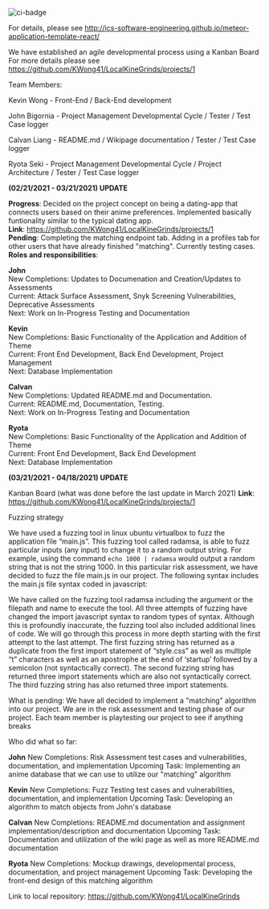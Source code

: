 ![ci-badge](https://github.com/ics-software-engineering/meteor-application-template-react/workflows/ci-meteor-application-template-react/badge.svg)

For details, please see http://ics-software-engineering.github.io/meteor-application-template-react/

We have established an agile developmental process using a Kanban Board
For more details please see https://github.com/KWong41/LocalKineGrinds/projects/1

Team Members:

Kevin Wong - Front-End / Back-End development

John Bigornia - Project Management Developmental Cycle / Tester / Test Case logger

Calvan Liang - README.md / Wikipage documentation / Tester / Test Case logger

Ryota Seki - Project Management Developmental Cycle / Project Architecture / Tester / Test Case logger

**(02/21/2021 - 03/21/2021) UPDATE**

**Progress**: Decided on the project concept on being a dating-app that connects users based on their anime preferences. Implemented basically funtionality similar to the typical dating app.  
**Link**: https://github.com/KWong41/LocalKineGrinds/projects/1  
**Pending**: Completing the matching endpoint tab. Adding in a profiles tab for other users that have already finished "matching". Currently testing cases.  
**Roles and responsibilities**:

**John**  
New Completions: Updates to Documenation and Creation/Updates to Assessments  
Current: Attack Surface Assessment, Snyk Screening Vulnerabilities, Deprecative Assessments  
Next: Work on In-Progress Testing and Documentation

**Kevin**  
New Completions: Basic Functionality of the Application and Addition of Theme  
Current: Front End Development, Back End Development, Project Management  
Next: Database Implementation

**Calvan**  
New Completions: Updated README.md and Documentation.  
Current: README.md, Documentation, Testing.  
Next: Work on In-Progress Testing and Documentation  

**Ryota**  
New Completions: Basic Functionality of the Application and Addition of Theme  
Current: Front End Development, Back End Development  
Next: Database Implementation  

**(03/21/2021 - 04/18/2021) UPDATE**

Kanban Board (what was done before the last update in March 2021)
**Link**: https://github.com/KWong41/LocalKineGrinds/projects/1  

Fuzzing strategy

We have used a fuzzing tool in linux ubuntu virtualbox to fuzz the application file “main.js”.  This fuzzing tool called radamsa, is able to fuzz particular inputs (any input) to change it to a random output string.  For example, using the command `echo 1000 | radamsa` would output a random string that is not the string 1000.  In this particular risk assessment, we have decided to fuzz the file main.js in our project.  The following syntax includes the main.js file syntax coded in javascript:

We have called on the fuzzing tool radamsa including the argument or the filepath and name to execute the tool.  All three attempts of fuzzing have changed the import javascript syntax to random types of syntax.  Although this is profoundly inaccurate, the fuzzing tool also included additional lines of code.  We will go through this process in more depth starting with the first attempt to the last attempt.  The first fuzzing string has returned as a duplicate from the first import statement of “style.css” as well as multiple “t” characters as well as an apostrophe at the end of ‘startup’ followed by a semicolon (not syntactically correct). The second fuzzing string has returned three import statements which are also not syntactically correct.  The third fuzzing string has also returned three import statements.  

What is pending:
  We have all decided to implement a "matching" algorithm into our project.  We are in the risk assessment and testing phase of our project.  Each team member is playtesting our project to see if anything breaks 

Who did what so far: 

**John**
New Completions:  Risk Assessment test cases and vulnerabilities, documentation, and implementation
Upcoming Task:  Implementing an anime database that we can use to utilize our "matching" algorithm

**Kevin**
New Completions:  Fuzz Testing test cases and vulnerabilities, documentation, and implementation
Upcoming Task:  Developing an algorithm to match objects from John's database

**Calvan**
New Completions:  README.md documentation and assignment implementation/description and documentation
Upcoming Task:  Documentation and utilization of the wiki page as well as more README.md documentation

**Ryota**
New Completions:  Mockup drawings, developmental process, documentation, and project management
Upcoming Task:  Developing the front-end design of this matching algorithm 

Link to local repository:
https://github.com/KWong41/LocalKineGrinds
